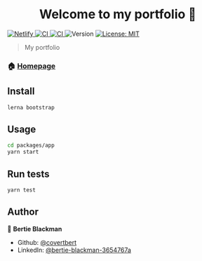 <h1 align="center">Welcome to my portfolio 👋</h1>
<p>
  <a href="https://app.netlify.com/sites/bertie-blackman/deploys" target="_blank">
    <img alt="Netlify" src="https://api.netlify.com/api/v1/badges/2fec8ec7-43dd-499a-8fdb-3e71a482f134/deploy-status" />
  </a>
  <a href="https://github.com/covertbert/bertie-blackman/workflows/Tests/badge.svg" target="_blank">
    <img alt="CI" src="https://github.com/covertbert/bertie-blackman/workflows/Tests/badge.svg" />
  </a>
  <a href="https://github.com/covertbert/bertie-blackman/workflows/Cypress/badge.svg" target="_blank">
    <img alt="CI" src="https://github.com/covertbert/bertie-blackman/workflows/Cypress/badge.svg" />
  </a>
  <img alt="Version" src="https://img.shields.io/badge/version-0.0.1-blue.svg?cacheSeconds=2592000" />
  <a href="#" target="_blank">
    <img alt="License: MIT" src="https://img.shields.io/badge/License-MIT-yellow.svg" />
  </a>
</p>

> My portfolio

### 🏠 [Homepage](https://bertie.dev)

## Install

```sh
lerna bootstrap
```

## Usage

```sh
cd packages/app
yarn start
```

## Run tests

```sh
yarn test
```

## Author

👤 **Bertie Blackman**

- Github: [@covertbert](https://github.com/covertbert)
- LinkedIn: [@bertie-blackman-3654767a](https://linkedin.com/in/bertie-blackman-3654767a)

